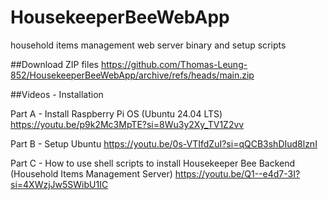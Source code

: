 # HousekeeperBeeWebApp
household items management web server binary and setup scripts

##Download ZIP files
https://github.com/Thomas-Leung-852/HousekeeperBeeWebApp/archive/refs/heads/main.zip

##Videos - Installation 

Part A - Install Raspberry Pi OS (Ubuntu 24.04 LTS)
https://youtu.be/p9k2Mc3MpTE?si=8Wu3y2Xy_TV1Z2vv

Part B - Setup Ubuntu 
https://youtu.be/0s-VTIfdZuI?si=qQCB3shDIud8lznI

Part C - How to use shell scripts to install Housekeeper Bee Backend (Household Items Management Server)
https://youtu.be/Q1--e4d7-3I?si=4XWzjJw5SWibU1IC



